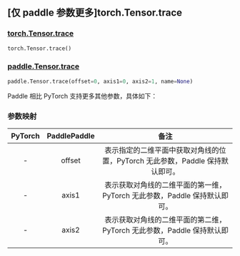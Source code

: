 ## [仅 paddle 参数更多]torch.Tensor.trace

### [torch.Tensor.trace](https://pytorch.org/docs/stable/generated/torch.Tensor.trace.html#torch-tensor-trace)

```python
torch.Tensor.trace()
```

### [paddle.Tensor.trace](https://www.paddlepaddle.org.cn/documentation/docs/zh/api/paddle/Tensor_cn.html#trace-offset-0-axis1-0-axis2-1-name-none)

```python
paddle.Tensor.trace(offset=0, axis1=0, axis2=1, name=None)
```

Paddle 相比 PyTorch 支持更多其他参数，具体如下：

### 参数映射

| PyTorch | PaddlePaddle |                             备注                             |
| :-----: | :----------: | :----------------------------------------------------------: |
|    -    |    offset    | 表示指定的二维平面中获取对角线的位置，PyTorch 无此参数，Paddle 保持默认即可。 |
|    -    |    axis1     | 表示获取对角线的二维平面的第一维，PyTorch 无此参数，Paddle 保持默认即可。 |
|    -    |    axis2     | 表示获取对角线的二维平面的第二维，PyTorch 无此参数，Paddle 保持默认即可。 |
